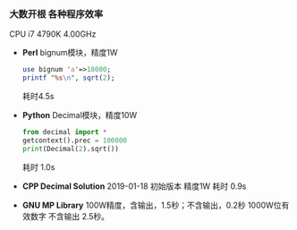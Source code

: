 ### 大数开根 各种程序效率
CPU i7 4790K 4.00GHz

* __Perl__
  bignum模块，精度1W
  ```perl
  use bignum 'a'=>10000;
  printf "%s\n", sqrt(2);
  ```
  耗时4.5s

* __Python__
  Decimal模块，精度10W
  ```python
  from decimal import *
  getcontext().prec = 100000
  print(Decimal(2).sqrt())
  ```
  耗时 1.0s

* __CPP Decimal Solution__
  2019-01-18 初始版本 精度1W
  耗时 0.9s

* __GNU MP Library__
  100W精度，含输出，1.5秒；不含输出，0.2秒
  1000W位有效数字 不含输出 2.5秒。
